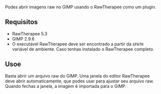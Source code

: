 Podes abrir imagens raw no GIMP usando o RawTherapee como um plugin.

## Requisitos

- RawTherapee 5.3
- GIMP 2.9.6
- O executável RawTherapee deve ser encontrado a partir da `$PATH`
  variável de ambiente. Caso tenhas instalado o RawTherapee completo.

## Usoe

Basta abrir um arquivo raw do GIMP. Uma janela do editor RawTherapee
deve abrir automaticamente, que podes usar para ajustar seu arquivo raw.
Quando fechas a janela, a imagem é importada para o GIMP.